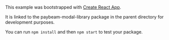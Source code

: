 This example was bootstrapped with [Create React App](https://github.com/facebook/create-react-app).

It is linked to the paybeam-modal-library package in the parent directory for development purposes.

You can run `npm install` and then `npm start` to test your package.
